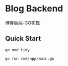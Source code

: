 # Blog Backend
博客后端-GO实现

## Quick Start
```shell
go mod tidy
```

```shell
go run cmd/app/main.go
```